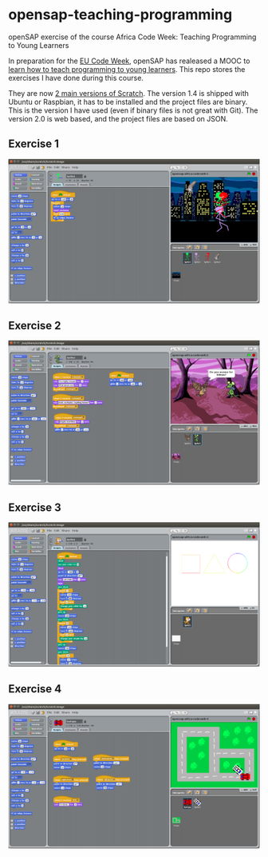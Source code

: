 # opensap-teaching-programming
openSAP exercise of the course Africa Code Week: Teaching Programming to Young Learners

In preparation for the [EU Code Week][eu-codeweek], openSAP has realeased a MOOC to [learn how to teach programming to young learners][opensap-africa]. This repo stores the exercises I have done during this course.

They are now [2 main versions of Scratch][scratch-versions]. The version 1.4 is shipped with Ubuntu or Raspbian, it has to be installed and the project files are binary. This is the version I have used (even if binary files is not great with Git). The version 2.0 is web based, and the project files are based on JSON.

## Exercise 1

![alt text][ex1]

## Exercise 2

![alt text][ex2]

## Exercise 3

![alt text][ex3]

## Exercise 4

![alt text][ex4]

[eu-codeweek]: http://codeweek.eu/
[opensap-africa]: https://open.sap.com/courses/acw1-1
[scratch-versions]: http://wiki.scratch.mit.edu/wiki/Scratch_Versions

[ex1]: screenshots/exercise-1.png
[ex2]: screenshots/exercise-2.png
[ex3]: screenshots/exercise-3.png
[ex4]: screenshots/exercise-4.png

